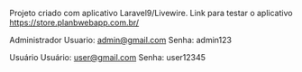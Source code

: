 
Projeto criado com aplicativo Laravel9/Livewire.
Link para testar o aplicativo
https://store.planbwebapp.com.br/

Administrador
Usuario: admin@gmail.com
Senha: admin123

Usuário
Usuário: user@gmail.com
Senha: user12345

